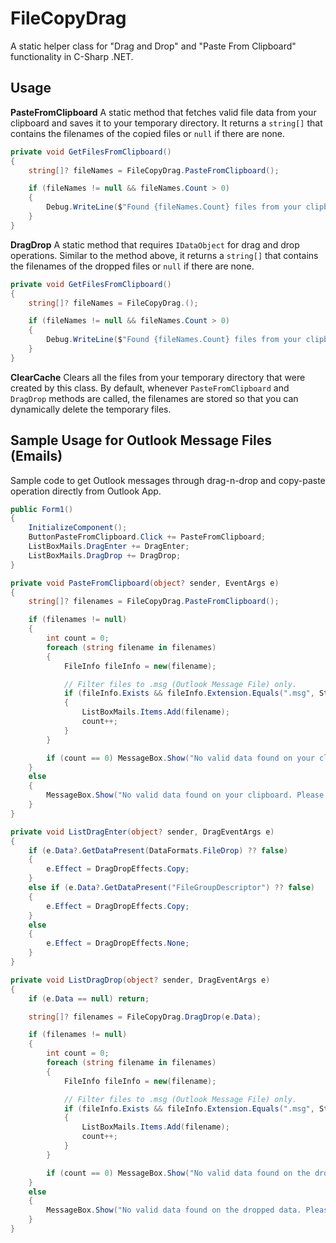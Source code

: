 

# FileCopyDrag

A static helper class for "Drag and Drop" and "Paste From Clipboard" functionality in C-Sharp .NET.


## Usage

**PasteFromClipboard**
A static method that fetches valid file data from your clipboard and saves it to your temporary directory. It returns a `string[]` that contains the filenames of the copied files or `null` if there are none.
```csharp
private void GetFilesFromClipboard()
{
    string[]? fileNames = FileCopyDrag.PasteFromClipboard();

    if (fileNames != null && fileNames.Count > 0) 
    {
        Debug.WriteLine($"Found {fileNames.Count} files from your clipboard.");
    }
}
```

**DragDrop**
A static method that requires `IDataObject` for drag and drop operations. Similar to the method above, it returns a `string[]` that contains the filenames of the dropped files or `null` if there are none.
```csharp
private void GetFilesFromClipboard()
{
    string[]? fileNames = FileCopyDrag.();

    if (fileNames != null && fileNames.Count > 0) 
    {
        Debug.WriteLine($"Found {fileNames.Count} files from your clipboard.");
    }
}
```

**ClearCache**
Clears all the files from your temporary directory that were created by this class. By default, whenever `PasteFromClipboard` and `DragDrop` methods are called, the filenames are stored so that you can dynamically delete the temporary files.


## Sample Usage for Outlook Message Files (Emails)
Sample code to get Outlook messages through drag-n-drop and copy-paste operation  directly from Outlook App.
```csharp
public Form1()
{
    InitializeComponent();
    ButtonPasteFromClipboard.Click += PasteFromClipboard;
    ListBoxMails.DragEnter += DragEnter;
    ListBoxMails.DragDrop += DragDrop;
}

private void PasteFromClipboard(object? sender, EventArgs e)
{
    string[]? filenames = FileCopyDrag.PasteFromClipboard();

    if (filenames != null)
    {
        int count = 0;
        foreach (string filename in filenames)
        {
            FileInfo fileInfo = new(filename);

            // Filter files to .msg (Outlook Message File) only.
            if (fileInfo.Exists && fileInfo.Extension.Equals(".msg", StringComparison.CurrentCultureIgnoreCase))
            {
                ListBoxMails.Items.Add(filename);
                count++;
            }
        }

        if (count == 0) MessageBox.Show("No valid data found on your clipboard. Please try again.", "Paste From Clipboard", MessageBoxButtons.OK, MessageBoxIcon.Error);
    }
    else
    {
        MessageBox.Show("No valid data found on your clipboard. Please try again.", "Paste From Clipboard", MessageBoxButtons.OK, MessageBoxIcon.Error);
    }
}

private void ListDragEnter(object? sender, DragEventArgs e)
{
    if (e.Data?.GetDataPresent(DataFormats.FileDrop) ?? false)
    {
        e.Effect = DragDropEffects.Copy;
    }
    else if (e.Data?.GetDataPresent("FileGroupDescriptor") ?? false)
    {
        e.Effect = DragDropEffects.Copy;
    }
    else
    {
        e.Effect = DragDropEffects.None;
    }
}

private void ListDragDrop(object? sender, DragEventArgs e)
{
    if (e.Data == null) return;

    string[]? filenames = FileCopyDrag.DragDrop(e.Data);

    if (filenames != null)
    {
        int count = 0;
        foreach (string filename in filenames)
        {
            FileInfo fileInfo = new(filename);

            // Filter files to .msg (Outlook Message File) only.
            if (fileInfo.Exists && fileInfo.Extension.Equals(".msg", StringComparison.CurrentCultureIgnoreCase))
            {
                ListBoxMails.Items.Add(filename);
                count++;
            }
        }

        if (count == 0) MessageBox.Show("No valid data found on the dropped data. Please try again.", "Drag and Drop", MessageBoxButtons.OK, MessageBoxIcon.Error);
    }
    else
    {
        MessageBox.Show("No valid data found on the dropped data. Please try again.", "Drag and Drop", MessageBoxButtons.OK, MessageBoxIcon.Error);
    }
}
```
